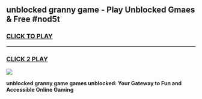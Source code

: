 
## unblocked granny game - Play Unblocked Gmaes & Free #nod5t
<h3>
<a href="https://premium.freeplayer.one?title=unblocked_granny_game&ref=03M">CLICK TO PLAY</a></h3>
<hr>

<h3>
<a href="https://premium.freeplayer.one?title=unblocked_granny_game&ref=03M">CLICK 2 PLAY</a>
  
</h3>

<a href="https://premium.freeplayer.one?title=unblocked_granny_game&ref=03M"><img src="https://clearcache.store/games.png"></a>


**unblocked granny game games unblocked: Your Gateway to Fun and Accessible Online Gaming**
